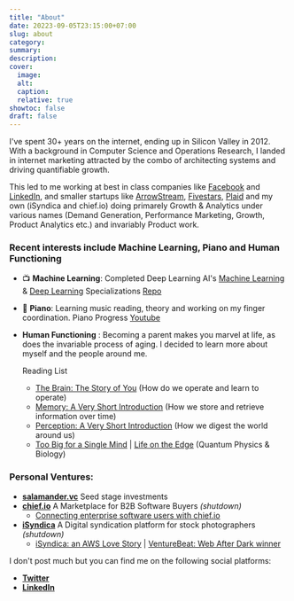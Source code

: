```yaml
---
title: "About"
date: 20223-09-05T23:15:00+07:00
slug: about
category:
summary:
description: 
cover:
  image:
  alt:
  caption: 
  relative: true
showtoc: false
draft: false
---
```

I've spent 30+ years on the internet, ending up in Silicon Valley in 2012. With a background in Computer Science and Operations Research, I landed in internet marketing attracted by the combo of architecting systems and driving quantifiable growth. 

This led to me working at best in class companies like [Facebook](https://www.facebook.com) and [LinkedIn](https://www.linkedin.com), and smaller startups like [ArrowStream](https://www.arrowstream.com), [Fivestars](https://www.fivestars.com), [Plaid](https://www.plaid.com) and my own (iSyndica and chief.io) doing primarely Growth & Analytics under various names (Demand Generation, Performance Marketing, Growth, Product Analytics etc.) and invariably Product work.

### Recent interests include Machine Learning, Piano and Human Functioning

- 📺 **Machine Learning**: 
Completed Deep Learning AI's [Machine Learning](https://www.deeplearning.ai/courses/machine-learning-specialization/) & [Deep Learning](https://www.deeplearning.ai/courses/deep-learning-specialization/) Specializations [Repo](https://github.com/hlth/deeplearning_ai)
- 📝 **Piano**:
Learning music reading, theory and working on my finger coordination. Piano Progress [Youtube](https://www.youtube.com/watch?v=mkzuv7uXF_s&list=PL2WtQe2AQhBk_OfhHyCfGzIy3mumEhc2v)
- **Human Functioning** : 
Becoming a parent makes you marvel at life, as does the invariable process of aging. I decided to learn more about myself and the people around me.

    Reading List
    - [The Brain: The Story of You](https://www.amazon.com/Brain-Story-You-David-Eagleman/dp/1101870532/ref=tmm_hrd_swatch_0?_encoding=UTF8&amp;qid=1693863695&amp;sr=8-4&_encoding=UTF8&tag=foreignrant-20&linkCode=ur2&linkId=b9a2937a24f2be24e2de8c1744805840&camp=1789&creative=9325) (How do we operate and learn to operate)
    - [Memory: A Very Short Introduction](https://www.amazon.com/gp/product/0192806750/ref=ppx_yo_dt_b_search_asin_title?ie=UTF8&amp;psc=1&_encoding=UTF8&tag=foreignrant-20&linkCode=ur2&linkId=839159ab6af82edc8cce7f036d1c184a&camp=1789&creative=9325) (How we store and retrieve information over time)
    - [Perception: A Very Short Introduction](https://www.amazon.com/Perception-Very-Short-Introduction-Introductions/dp/0198791003/qid=1693864373?&_encoding=UTF8&tag=foreignrant-20&linkCode=ur2&linkId=7cfe950d9c357a387da11be78d507946&camp=1789&creative=9325) (How we digest the world around us)
    - [Too Big for a Single Mind](https://www.amazon.com/Too-Big-Single-Mind-Generation/dp/1615199209/ref=tmm_hrd_swatch_0?_encoding=UTF8&amp;qid=1693864238&amp;sr=8-1&_encoding=UTF8&tag=foreignrant-20&linkCode=ur2&linkId=6e76c16d14f34d7786d6aaa7a8896a21&camp=1789&creative=9325) | [Life on the Edge](https://www.amazon.com/gp/product/B012HJOF4I/ref=ppx_yo_dt_b_d_asin_title_o00aud_?ie=UTF8&amp;psc=1&_encoding=UTF8&tag=foreignrant-20&linkCode=ur2&linkId=5f8e92876825fa1017d81f80f90f7e4b&camp=1789&creative=9325) (Quantum Physics & Biology)

### Personal Ventures:
- [**salamander.vc**](https://www.salamander.vc/) Seed stage investments
- [**chief.io**](https://www.chief.io) A Marketplace for B2B Software Buyers *(shutdown)*
    - [Connecting enterprise software users with chief.io](https://medium.com/@hlth/connecting-enterprise-software-users-with-chief-io-57ef7c389fc8)
- [**iSyndica**](https://www.techinasia.com/isyndica-the-cloud-based-digital-media-platform) A Digital syndication platform for stock photographers *(shutdown)*
    - [iSyndica: an AWS Love Story](https://aws.amazon.com/blogs/aws/isyndica-an-aws-love-story/) | [VentureBeat: Web After Dark winner](https://venturebeat.com/business/congrats-to-web-after-dark-winners-khush-isyndica-affective-interfaces-and-happiercom/)

I don't post much but you can find me on the following social platforms:
- [**Twitter**](https://twitter.com/hlth)
- [**LinkedIn**](https://www.linkedin.com/in/hugoangelmar/)